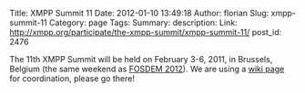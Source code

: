Title: XMPP Summit 11
Date: 2012-01-10 13:49:18
Author: florian
Slug: xmpp-summit-11
Category: page
Tags: 
Summary: description:
Link: http://xmpp.org/participate/the-xmpp-summit/xmpp-summit-11/
post_id: 2476


The 11th XMPP Summit will be held on February 3-6, 2011, in Brussels, Belgium (the same weekend as [FOSDEM 2012](http://fosdem.org/2012/)). We are using a [wiki page](http://wiki.xmpp.org/web/Summit_11) for coordination, please go there!
